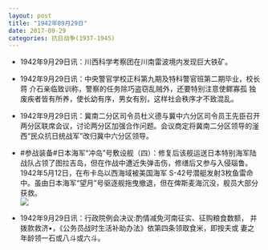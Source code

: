 ```yaml
---
layout: post
title: "1942年09月29日"
date: 2017-09-29
categories: 抗日战争(1937-1945)
---
```


<meta name="referrer" content="no-referrer" />

- 1942年9月29日讯：川西科学考察团在川南雷波境内发现巨大铁矿。 

- 1942年9月29日讯：中央警官学校正科第九期及特科警官班第二期毕业，校长蒋 介石亲临致训称，警察的任务除巧盗窃乱贼外，还要特别注意使鳏寡孤 独废疾者皆有所养，使长幼有序，男女有别，这样社会秩序才不致混乱。 

- 1942年9月29日讯：冀南二分区司令员杜义德与冀中六分区司令员王先臣召开两分区联席会议，讨论两分区加强合作问题。会议商定将冀南二分区领导的滏西“民众抗日统战军”改归冀中六分区领导。 

- #参战装备#日本海军“冲岛”号敷设舰（四）：修复后该舰运送日本特别海军陆战队占领了图拉吉岛，但在作战中遭近失弹击伤，修缮后又参与入侵瑙鲁。1942年5月12日，在布卡岛以西海域被美国海军 S-42号潜艇发射3枚鱼雷命中。虽由日本海军“望月”号驱逐舰拖曳撤退，但在俾斯麦海沉没，舰员大部分获救。 <br/><img src="https://wx2.sinaimg.cn/large/aca367d8ly1fk07c844s9j20go0jvn1w.jpg" />

- 1942年9月29日讯：行政院例会决议:酌情减免河南征实、征购粮食数额， 并拨款救济•，《公务员战时生活补助办法》依第四条领取食米，即按夫或 妻之年龄领一石或八斗或六斗。 

